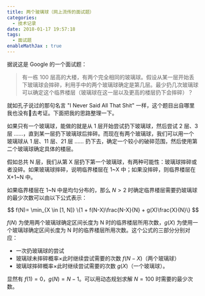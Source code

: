 ```yaml
---
title: 两个玻璃球（网上流传的面试题）
categories:
  - 技术记录
date: 2018-01-17 19:57:18
tags:
  - 面试题
enableMathJax : true
---
```


据说这是 Google 的一个面试题：
> 有一栋 100 层高的大楼，有两个完全相同的玻璃球。假设从某一层开始丢下玻璃球会摔碎，利用手中的两个玻璃球确定是第几层。最少扔几次玻璃球可以确定这个临界楼层（玻璃球在这一层以及更高的楼层扔下会摔碎）？

就如孔子说过的那句名言 "I Never Said All That Shit" 一样，这个题目出自哪里我也没有去考证。下面把我的思路整理一下。

如果只有一个玻璃球，能做的就是从 1 层开始尝试扔下玻璃球，然后尝试 2 层、3 层 ……，直到某一层扔下玻璃球后摔碎。而现在有两个玻璃球，我们可以用一个玻璃球从 1 层、11 层、21 层 …… 扔下去，确定一个较小的破碎范围，然后使用第二个玻璃球确定具体的楼层。

假如总共 N 层，我们从第 X 层扔下第一个玻璃球，有两种可能性：玻璃球摔碎或者没碎。如果玻璃球摔碎，说明临界楼层在 1~X 中；如果没摔碎，则临界楼层在 X+1~N 中。

如果临界楼层在 1~N 中是均匀分布的，那么 $N > 2$ 时确定临界楼层需要扔玻璃球的最少次数可以由以下公式表示：

$$
f(N)= \min_{X \in [1, N]} \{1 + f(N-X)\frac{N-X}{N} + g(X)\frac{X}{N}\} 
$$

$f(N)$ 为使用两个玻璃球确定区间长度为 N 时的临界楼层所用次数，$g(X)$ 为使用一个玻璃球确定区间长度为 N 时的临界楼层所用次数。这个公式的三部分分别对应：
- 一次扔玻璃球的尝试
- 玻璃球未摔碎概率$\times$此时继续尝试需要的次数 $f(N-X)$（两个玻璃球）
- 玻璃球摔碎概率$\times$此时继续尝试需要的次数 $g(X)$（一个玻璃球）。

显然有 $f(1)=0$，$g(N)=N-1$。可以用动态规划求解 $N=100$ 时需要的最少次数。





